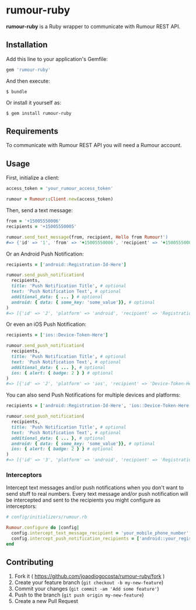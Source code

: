 # rumour-ruby

**rumour-ruby** is a Ruby wrapper to communicate with Rumour REST API.

## Installation

Add this line to your application's Gemfile:

```ruby
gem 'rumour-ruby'
```

And then execute:

    $ bundle

Or install it yourself as:

    $ gem install rumour-ruby

## Requirements

To communicate with Rumour REST API you will need a Rumour account.

## Usage

First, initialize a client:
```ruby
access_token = 'your_rumour_access_token'

rumour = Rumour::Client.new(access_token)
```

Then, send a text message:
```ruby
from = '+15005550006'
recipients = '+15005550005'

rumour.send_text_message(from, recipient, Hello from Rumour!')
#=> {'id' => '1', 'from' => '+15005550006', 'recipient' => '+15005550005', ... }
```

Or an Android Push Notification:
```ruby
recipients = ['android::Registration-Id-Here']

rumour.send_push_notification(
  recipients,
  title: 'Push Notification Title', # optional
  text: 'Push Notification Text', # optional
  additional_data: { ... } # optional
  android: { data: { some_key: 'some_value'}}, # optional
)
#=> [{'id' => '2', 'platform' => 'android', 'recipient' => 'Registration-Id-Here', ...}]
```

Or even an iOS Push Notification:
```ruby
recipients = ['ios::Device-Token-Here']

rumour.send_push_notification(
  recipients,
  title: 'Push Notification Title', # optional
  text: 'Push Notification Text', # optional
  additional_data: { ... }, # optional
  ios: { alert: { badge: 2 } } # optional
)
#=> [{'id' => '2', 'platform' => 'ios', 'recipient' => 'Device-Token-Here', ...}]
```

You can also send Push Notifications for multiple devices and platforms:
```ruby
recipients = ['android::Registration-Id-Here', 'ios::Device-Token-Here']

rumour.send_push_notification(
  recipients,
  title: 'Push Notification Title', # optional
  text: 'Push Notification Text', # optional
  additional_data: { ... }, # optional
  android: { data: { some_key: 'some_value'}}, # optional
  ios: { alert: { badge: 2 } } # optional
)
#=> [{'id' => '3', 'platform' => 'android', 'recipient' => 'Registration-Id-Here', ...}, {'id' => '4', 'platform' => 'ios', 'recipient' => 'Device-Token-Here', ...}]
```

### Interceptors

Intercept text messages and/or push notifications when you don't want to send stuff to real numbers. Every text message and/or push notification will be intercepted and sent to the recipients you might configure as interceptors:
```ruby
# config/initializers/rumour.rb

Rumour.configure do |config|
  config.intercept_text_message_recipient = 'your_mobile_phone_number'
  config.intercept_push_notification_recipients = ['android::your_registration_id']
end
```


## Contributing

1. Fork it ( https://github.com/joaodiogocosta/rumour-ruby/fork ) 
2. Create your feature branch (`git checkout -b my-new-feature`)
3. Commit your changes (`git commit -am 'Add some feature'`)
4. Push to the branch (`git push origin my-new-feature`)
5. Create a new Pull Request
